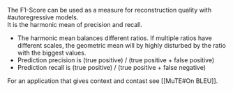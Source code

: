 The F1-Score can be used as a measure for reconstruction quality with #autoregressive models.  
It is the harmonic mean of precision and recall. 

- The harmonic mean balances different ratios. If multiple ratios have different scales, the geometric mean will by highly disturbed by the ratio with the biggest values.
- Prediction precision is (true positive) / (true positive + false positive)
- Prediction recall is (true positive) / (true positive + false negative)

For an application that gives context and contast see [[MuTE#On BLEU]].


